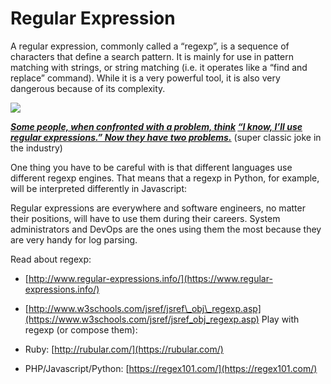  # Regular Expression
 
 A regular expression, commonly called a “regexp”, is a sequence of characters that define a search pattern.  It is mainly for use in pattern matching with strings, or string matching (i.e. it operates like a “find and replace” command). While it is a very powerful tool, it is also very dangerous because of its complexity.
 
 ![](https://intranet.alxswe.com/images/contents/sysadmin/concepts/29/regex_now_2_problems.jpg)
 
 **_[Some people, when confronted with a problem, think](http://regex.info/blog/2006-09-15/247)_ _[“I know, I’ll use regular expressions.”   Now they have two problems.](http://regex.info/blog/2006-09-15/247)_** (super classic joke in the industry)
 
 One thing you have to be careful with is that different languages use different regexp engines. That means that a regexp in Python, for example, will be interpreted differently in Javascript:
 
 Regular expressions are everywhere and software engineers, no matter their positions, will have to use them during their careers. System administrators and DevOps are the ones using them the most because they are very handy for log parsing.
 
 Read about regexp:
 
 -   [http://www.regular-expressions.info/](https://www.regular-expressions.info/)
 -   [http://www.w3schools.com/jsref/jsref\_obj\_regexp.asp](https://www.w3schools.com/jsref/jsref_obj_regexp.asp) Play with regexp (or compose them):
     
 -   Ruby: [http://rubular.com/](https://rubular.com/)
     
 -   PHP/Javascript/Python: [https://regex101.com/](https://regex101.com/)
